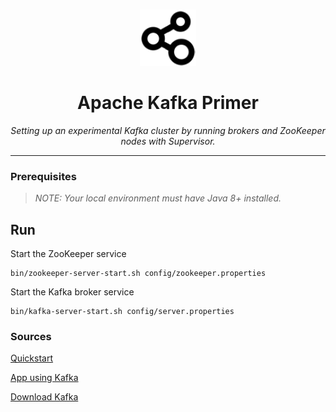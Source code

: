 <br />
<p align="center">
  <a href="">
    <img src=".logo.png" alt="Logo" width="90" height="90">
  </a>

  <h1 align="center">Apache Kafka Primer</h1>

  <p align="center"><i>Setting up an experimental Kafka cluster by running brokers and ZooKeeper nodes with Supervisor.</i>
  </p>
</p>

---

### Prerequisites

> *NOTE: Your local environment must have Java 8+ installed.*


## Run

Start the ZooKeeper service
```shell
bin/zookeeper-server-start.sh config/zookeeper.properties
```

Start the Kafka broker service
```shell
bin/kafka-server-start.sh config/server.properties
```


### Sources

[Quickstart](https://kafka.apache.org/quickstart)

[App using Kafka](https://openclassrooms.com/fr/courses/4451251-gerez-des-flux-de-donnees-temps-reel/4451526-creez-votre-premiere-application-avec-kafka)

[Download Kafka](https://www.apache.org/dyn/closer.cgi?path=/kafka/3.4.0/kafka_2.13-3.4.0.tgz)

